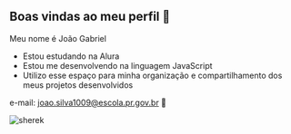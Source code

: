 
## Boas vindas ao meu perfil 🥇

Meu nome é João Gabriel
- Estou estudando na Alura
- Estou me desenvolvendo na linguagem JavaScript
- Utilizo esse espaço para minha organização e
compartilhamento dos meus projetos desenvolvidos

e-mail: joao.silva1009@escola.pr.gov.br 🎈

![sherek](https://media.tenor.com/ZARBViZffU4AAAAM/hd-smirk.gif)
